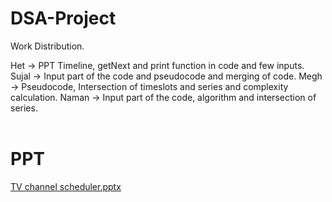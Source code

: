 # DSA-Project
Work Distribution.

Het -> PPT Timeline, getNext and print function in code and few inputs. 
Sujal -> Input part of the code and pseudocode and merging of code.
Megh -> Pseudocode, Intersection of timeslots and series and complexity calculation.
Naman -> Input part of the code, algorithm and intersection of series.  
<br>
# PPT  
[TV channel scheduler.pptx](https://github.com/Sujal-Prajapati/DSA-Project/files/15218171/TV.channel.scheduler.pptx)
